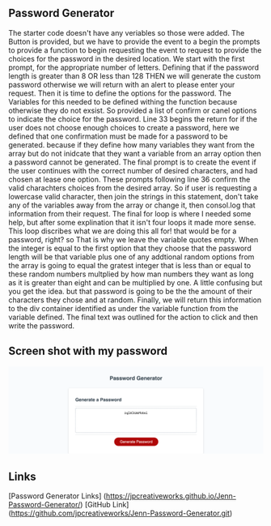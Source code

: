 ## Password Generator

The starter code doesn't have any veriables so those were added. The Button is provided, but we have to provide the event to a begin the prompts to provide  a function to begin requesting the event to request to provide the choices for the password in the desired location. 
We start with the first prompt, for the appropriate number of letters. Defining that if the password length is greater than 8 OR less than 128 THEN we will generate the custom password otherwise we will return with an alert to please enter your request. Then it is time to define the options for the password.
The Variables for this needed to be defined withing the function because otherwise they do not exsist. So provided a list of confirm or canel options to indicate the choice for the password.
Line 33 begins the return for if the user does not choose enough choices to create a password, here we defined that one confirmation must be made for a password to be generated. because if they define how many variables they want from the array but do not inidcate that they want a variable from an array option then a password cannot be generated.
The final prompt is to create the event if the user continues with the correct number of desired characters, and had chosen at lease one option. These prompts following line 36 confirm the valid charachters choices from the desired array. So if user is requesting a lowercase valid character, then join the strings in this statement, don't take any of the variables away from the array or change it, then consol.log that information from their request. 
The final for loop is where I needed some help, but after some explination that it isn't four loops it made more sense. This loop discribes what we are doing this all for! that would be for a password, right? so That is why we leave the variable quotes empty. When the integer is equal to the first option that they choose that the password length will be that variable plus one of any addtional random options from the array is going to equal the gratest integer that is less than or equal to  these random numbers multplied by how man numbers they want as long as it is greater than eight and can be multiplied by one. A little confusing but you get the idea. 
but that password is going to be the the amount of their characters they chose and at random. Finally, we will return this information to the div container identified as under the variable function from the variable defined. 
The final text was outlined  for the action to click and then write the password. 

## Screen shot with my password

![ScreenShot](_Users_jannabencriscutto_Desktop_Homework-Assignments_Jenn-Password-Generator_index.html.png)

## Links
[Password Generator Links] (https://jpcreativeworks.github.io/Jenn-Password-Generator/)
[GitHub Link] (https://github.com/jpcreativeworks/Jenn-Password-Generator.git)